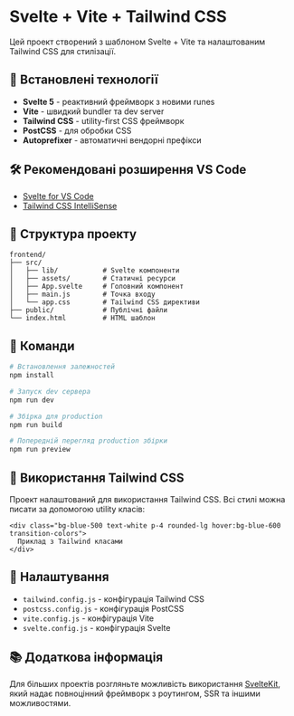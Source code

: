 # Svelte + Vite + Tailwind CSS

Цей проект створений з шаблоном Svelte + Vite та налаштованим Tailwind CSS для стилізації.

## 🚀 Встановлені технології

- **Svelte 5** - реактивний фреймворк з новими runes
- **Vite** - швидкий bundler та dev server
- **Tailwind CSS** - utility-first CSS фреймворк
- **PostCSS** - для обробки CSS
- **Autoprefixer** - автоматичні вендорні префікси

## 🛠️ Рекомендовані розширення VS Code

- [Svelte for VS Code](https://marketplace.visualstudio.com/items?itemName=svelte.svelte-vscode)
- [Tailwind CSS IntelliSense](https://marketplace.visualstudio.com/items?itemName=bradlc.vscode-tailwindcss)

## 📂 Структура проекту

```
frontend/
├── src/
│   ├── lib/           # Svelte компоненти
│   ├── assets/        # Статичні ресурси
│   ├── App.svelte     # Головний компонент
│   ├── main.js        # Точка входу
│   └── app.css        # Tailwind CSS директиви
├── public/            # Публічні файли
└── index.html         # HTML шаблон
```

## 🚀 Команди

```bash
# Встановлення залежностей
npm install

# Запуск dev сервера
npm run dev

# Збірка для production
npm run build

# Попередній перегляд production збірки
npm run preview
```

## 🎨 Використання Tailwind CSS

Проект налаштований для використання Tailwind CSS. Всі стилі можна писати за допомогою utility класів:

```svelte
<div class="bg-blue-500 text-white p-4 rounded-lg hover:bg-blue-600 transition-colors">
  Приклад з Tailwind класами
</div>
```

## 🔧 Налаштування

- `tailwind.config.js` - конфігурація Tailwind CSS
- `postcss.config.js` - конфігурація PostCSS
- `vite.config.js` - конфігурація Vite
- `svelte.config.js` - конфігурація Svelte

## 📚 Додаткова інформація

Для більших проектів розгляньте можливість використання [SvelteKit](https://github.com/sveltejs/kit#readme), який надає повноцінний фреймворк з роутингом, SSR та іншими можливостями.
